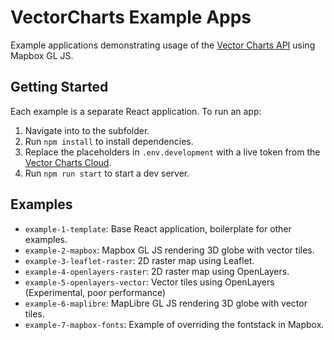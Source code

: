 # VectorCharts Example Apps

Example applications demonstrating usage of the [Vector Charts API](https://vectorcharts.com/) using Mapbox GL JS.

## Getting Started

Each example is a separate React application. To run an app:

1. Navigate into to the subfolder.
2. Run `npm install` to install dependencies.
3. Replace the placeholders in `.env.development` with a live token from the [Vector Charts Cloud](https://cloud.vectorcharts.com/).
4. Run `npm run start` to start a dev server.

## Examples

- `example-1-template`: Base React application, boilerplate for other examples.
- `example-2-mapbox`: Mapbox GL JS rendering 3D globe with vector tiles.
- `example-3-leaflet-raster`: 2D raster map using Leaflet.
- `example-4-openlayers-raster`: 2D raster map using OpenLayers.
- `example-5-openlayers-vector`: Vector tiles using OpenLayers (Experimental, poor performance)
- `example-6-maplibre`: MapLibre GL JS rendering 3D globe with vector tiles.
- `example-7-mapbox-fonts`: Example of overriding the fontstack in Mapbox.
